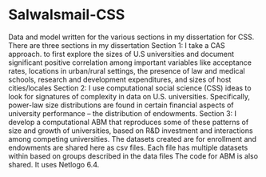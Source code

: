 # SalwaIsmail-CSS
Data and model written for the various sections in my dissertation for CSS.
There are three sections in my dissertation
Section 1: I take a CAS approach. to  first explore the sizes of U.S universities and document significant positive correlation among important variables like acceptance rates, locations in urban/rural settings, the presence of law and medical schools, research and development expenditures, and sizes of host cities/locales
Section 2: I use computational social science (CSS) ideas to look for signatures of complexity in data on U.S. universities. Specifically, power-law size distributions are found in certain financial aspects of university performance – the distribution of endowments.
Section 3: I develop a computational ABM that reproduces some of these patterns of size and growth of universities, based on R&D investment and interactions among competing universities.
The datasets created are for enrollment and endowments are shared here as csv files. Each file has multiple datasets within based on groups described in the data files
The code for ABM is also shared. It uses Netlogo 6.4. 
